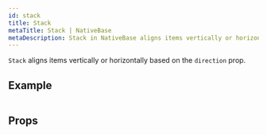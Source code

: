 ```yaml
---
id: stack
title: Stack
metaTitle: Stack | NativeBase
metaDescription: Stack in NativeBase aligns items vertically or horizontally based on the direction prop. Learn more about Stack component with some examples in this document.
---
```


`Stack` aligns items vertically or horizontally based on the `direction` prop.

## Example

```ComponentSnackPlayer path=primitives,Stack,basic.tsx

```

## Props

```ComponentPropTable path=primitives,Stack,Stack.tsx

```
